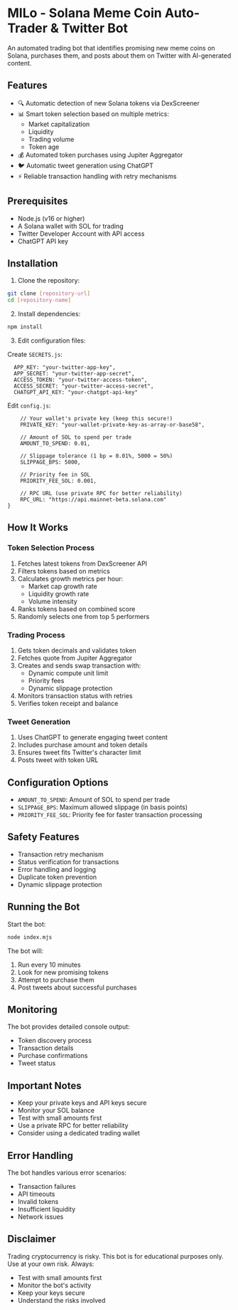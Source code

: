 # MILo - Solana Meme Coin Auto-Trader & Twitter Bot

An automated trading bot that identifies promising new meme coins on Solana, purchases them, and posts about them on Twitter with AI-generated content.

## Features

- 🔍 Automatic detection of new Solana tokens via DexScreener
- 📊 Smart token selection based on multiple metrics:
  - Market capitalization
  - Liquidity
  - Trading volume
  - Token age
- 💰 Automated token purchases using Jupiter Aggregator
- 🐦 Automatic tweet generation using ChatGPT
- ⚡ Reliable transaction handling with retry mechanisms

## Prerequisites

- Node.js (v16 or higher)
- A Solana wallet with SOL for trading
- Twitter Developer Account with API access
- ChatGPT API key

## Installation

1. Clone the repository:
```bash
git clone [repository-url]
cd [repository-name]
```

2. Install dependencies:
```bash
npm install
```

3. Edit configuration files:

Create `SECRETS.js`:
```
  APP_KEY: "your-twitter-app-key",
  APP_SECRET: "your-twitter-app-secret",
  ACCESS_TOKEN: "your-twitter-access-token",
  ACCESS_SECRET: "your-twitter-access-secret",
  CHATGPT_API_KEY: "your-chatgpt-api-key"
```

Edit `config.js`:
```
    // Your wallet's private key (keep this secure!)
    PRIVATE_KEY: "your-wallet-private-key-as-array-or-base58",
    
    // Amount of SOL to spend per trade
    AMOUNT_TO_SPEND: 0.01,
    
    // Slippage tolerance (1 bp = 0.01%, 5000 = 50%)
    SLIPPAGE_BPS: 5000,
    
    // Priority fee in SOL
    PRIORITY_FEE_SOL: 0.001,
    
    // RPC URL (use private RPC for better reliability)
    RPC_URL: "https://api.mainnet-beta.solana.com"
}
```

## How It Works

### Token Selection Process

1. Fetches latest tokens from DexScreener API
2. Filters tokens based on metrics
3. Calculates growth metrics per hour:
   - Market cap growth rate
   - Liquidity growth rate
   - Volume intensity
4. Ranks tokens based on combined score
5. Randomly selects one from top 5 performers

### Trading Process

1. Gets token decimals and validates token
2. Fetches quote from Jupiter Aggregator
3. Creates and sends swap transaction with:
   - Dynamic compute unit limit
   - Priority fees
   - Dynamic slippage protection
4. Monitors transaction status with retries
5. Verifies token receipt and balance

### Tweet Generation

1. Uses ChatGPT to generate engaging tweet content
2. Includes purchase amount and token details
3. Ensures tweet fits Twitter's character limit
4. Posts tweet with token URL

## Configuration Options

- `AMOUNT_TO_SPEND`: Amount of SOL to spend per trade
- `SLIPPAGE_BPS`: Maximum allowed slippage (in basis points)
- `PRIORITY_FEE_SOL`: Priority fee for faster transaction processing

## Safety Features

- Transaction retry mechanism
- Status verification for transactions
- Error handling and logging
- Duplicate token prevention
- Dynamic slippage protection

## Running the Bot

Start the bot:
```bash
node index.mjs
```

The bot will:
1. Run every 10 minutes
2. Look for new promising tokens
3. Attempt to purchase them
4. Post tweets about successful purchases

## Monitoring

The bot provides detailed console output:
- Token discovery process
- Transaction details
- Purchase confirmations
- Tweet status

## Important Notes

- Keep your private keys and API keys secure
- Monitor your SOL balance
- Test with small amounts first
- Use a private RPC for better reliability
- Consider using a dedicated trading wallet

## Error Handling

The bot handles various error scenarios:
- Transaction failures
- API timeouts
- Invalid tokens
- Insufficient liquidity
- Network issues

## Disclaimer

Trading cryptocurrency is risky. This bot is for educational purposes only. Use at your own risk. Always:
- Test with small amounts first
- Monitor the bot's activity
- Keep your keys secure
- Understand the risks involved 
